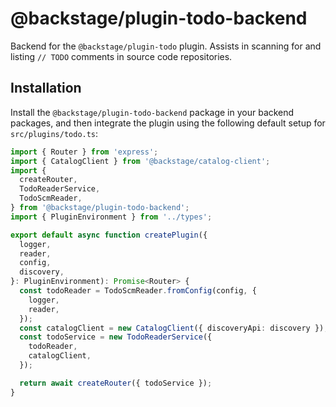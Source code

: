 # @backstage/plugin-todo-backend

Backend for the `@backstage/plugin-todo` plugin. Assists in scanning for and listing `// TODO` comments in source code repositories.

## Installation

Install the `@backstage/plugin-todo-backend` package in your backend packages, and then integrate the plugin using the following default setup for `src/plugins/todo.ts`:

```ts
import { Router } from 'express';
import { CatalogClient } from '@backstage/catalog-client';
import {
  createRouter,
  TodoReaderService,
  TodoScmReader,
} from '@backstage/plugin-todo-backend';
import { PluginEnvironment } from '../types';

export default async function createPlugin({
  logger,
  reader,
  config,
  discovery,
}: PluginEnvironment): Promise<Router> {
  const todoReader = TodoScmReader.fromConfig(config, {
    logger,
    reader,
  });
  const catalogClient = new CatalogClient({ discoveryApi: discovery });
  const todoService = new TodoReaderService({
    todoReader,
    catalogClient,
  });

  return await createRouter({ todoService });
}
```
